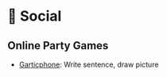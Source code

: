 # 🥳 Social

## Online Party Games

* [Garticphone](https://garticphone.com): Write sentence, draw picture

